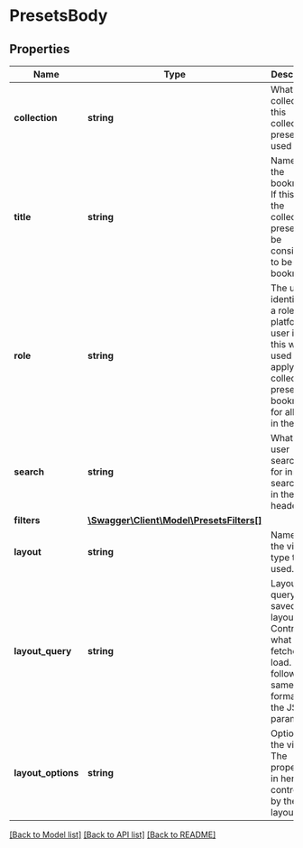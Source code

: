 # PresetsBody

## Properties
Name | Type | Description | Notes
------------ | ------------- | ------------- | -------------
**collection** | **string** | What collection this collection preset is used for. | 
**title** | **string** | Name for the bookmark. If this is set, the collection preset will be considered to be a bookmark. | [optional] 
**role** | **string** | The unique identifier of a role in the platform. If user is null, this will be used to apply the collection preset or bookmark for all users in the role. | [optional] 
**search** | **string** | What the user searched for in search/filter in the header bar. | [optional] 
**filters** | [**\Swagger\Client\Model\PresetsFilters[]**](PresetsFilters.md) |  | [optional] 
**layout** | **string** | Name of the view type that is used. | [optional] 
**layout_query** | **string** | Layout query that&#x27;s saved per layout type. Controls what data is fetched on load. These follow the same format as the JS SDK parameters. | [optional] 
**layout_options** | **string** | Options of the views. The properties in here are controlled by the layout. | [optional] 

[[Back to Model list]](../../README.md#documentation-for-models) [[Back to API list]](../../README.md#documentation-for-api-endpoints) [[Back to README]](../../README.md)


